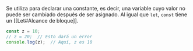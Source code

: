 Se utiliza para declarar una constante, es decir, una variable cuyo valor no puede ser cambiado después de ser asignado. Al igual que `let`, `const` tiene un [[Let#Alcance de bloque]].

```javascript
const z = 10;
// z = 20;  // Esto dará un error
console.log(z);  // Aquí, z es 10
```

